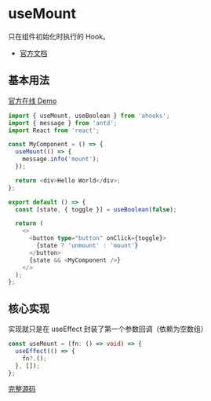 # useMount

只在组件初始化时执行的 Hook。

- [官方文档](https://ahooks.js.org/zh-CN/hooks/use-mount)

## 基本用法

[官方在线 Demo](https://ahooks.js.org/~demos/usemount-demo1/)

```ts
import { useMount, useBoolean } from 'ahooks';
import { message } from 'antd';
import React from 'react';

const MyComponent = () => {
  useMount(() => {
    message.info('mount');
  });

  return <div>Hello World</div>;
};

export default () => {
  const [state, { toggle }] = useBoolean(false);

  return (
    <>
      <button type="button" onClick={toggle}>
        {state ? 'unmount' : 'mount'}
      </button>
      {state && <MyComponent />}
    </>
  );
};
```

## 核心实现

实现就只是在 useEffect 封装了第一个参数回调（依赖为空数组）

```ts
const useMount = (fn: () => void) => {
  useEffect(() => {
    fn?.();
  }, []);
};
```

[完整源码](https://github.com/alibaba/hooks/blob/v3.7.4/packages/hooks/src/useMount/index.ts)
